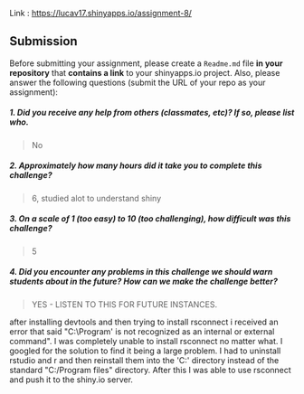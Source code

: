 

Link : https://lucav17.shinyapps.io/assignment-8/


Submission
----------

Before submitting your assignment, please create a `Readme.md` file **in your repository** that **contains a link** to your shinyapps.io project. Also, please answer the following questions (submit the URL of your repo as your assignment):

##### 1. Did you receive any help from others (classmates, etc)? If so, please list who.

> No

##### 2. Approximately how many hours did it take you to complete this challenge?

> 6, studied alot to understand shiny

##### 3. On a scale of 1 (too easy) to 10 (too challenging), how difficult was this challenge?

> 5

##### 4. Did you encounter any problems in this challenge we should warn students about in the future? How can we make the challenge better?

> YES - LISTEN TO THIS FOR FUTURE INSTANCES.

after installing devtools and then trying to install rsconnect i received an error that said "C:\Program' is not recognized as an internal or external command". I was completely unable to install rsconnect no matter what. I googled for the solution to find it being a large problem. I had to uninstall rstudio and r and then reinstall them into the 'C:' directory instead of the standard "C:/Program files" directory. After this I was able to use rsconnect and push it to the shiny.io server.

